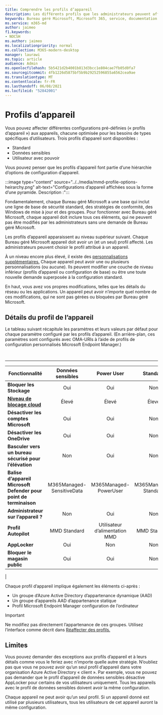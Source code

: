 ```yaml
---
title: Comprendre les profils d’appareil
description: Les différents profils que les administrateurs peuvent affecter aux appareils
keywords: Bureau géré Microsoft, Microsoft 365, service, documentation
ms.service: m365-md
author: jaimeo
f1.keywords:
- NOCSH
ms.author: jaimeo
ms.localizationpriority: normal
ms.collection: M365-modern-desktop
manager: laurawi
ms.topic: article
audience: Admin
ms.openlocfilehash: 5b5421d2b4001b813d3bcc1e804cae7fb05d0fa7
ms.sourcegitcommit: 4fb1226d5875bf5b9b29252596855a6562cea9ae
ms.translationtype: MT
ms.contentlocale: fr-FR
ms.lasthandoff: 06/08/2021
ms.locfileid: "52842001"
---
```

# <a name="device-profiles"></a>Profils d’appareil

Vous pouvez affecter différentes configurations pré-définies (« profils d’appareil ») aux appareils, chacune optimisée pour les besoins de types spécifiques d’utilisateurs. Trois profils d’appareil sont disponibles :

- Standard
- Données sensibles
- Utilisateur avec pouvoir

Vous pouvez penser que les profils d’appareil font partie d’une hiérarchie d’options de configuration d’appareil.

:::image type="content" source="../../media/mmd-profile-options-heirarchy.png" alt-text="Configurations d’appareil affichées sous la forme d’une pyramide. Description :":::

Fondamentalement, chaque Bureau géré Microsoft a une base qui inclut une ligne de base de sécurité standard, des stratégies de conformité, des Windows de mise à jour et des groupes. Pour fonctionner avec Bureau géré Microsoft, chaque appareil doit inclure tous ces éléments, qui ne peuvent pas être modifiés par les administrateurs sans une demande de Bureau géré Microsoft.

Les profils d’appareil apparaissent au niveau supérieur suivant. Chaque Bureau géré Microsoft appareil doit avoir un (et un seul) profil affecté. Les administrateurs peuvent choisir le profil attribué à un appareil.

À un niveau encore plus élevé, il existe des [personnalisations supplémentaires.](customizing.md) Chaque appareil peut avoir une ou plusieurs personnalisations (ou aucune). Ils peuvent modifier une couche de niveau inférieur (profils d’appareil ou configuration de base) ou être une toute nouvelle demande superposée à la configuration standard.

En haut, vous avez vos propres modifications, telles que les détails du réseau ou les applications. Un appareil peut avoir n’importe quel nombre de ces modifications, qui ne sont pas gérées ou bloquées par Bureau géré Microsoft.


## <a name="device-profile-details"></a>Détails du profil de l’appareil

Le tableau suivant récapitule les paramètres et leurs valeurs par défaut pour chaque paramètre configuré par les profils d’appareil. (En arrière-plan, ces paramètres sont configurés avec OMA-URIs à l’aide de profils de configuration personnalisés Microsoft Endpoint Manager.)

<br>

****

|Fonctionnalité|Données sensibles|Power User|Standard|
|---|:---:|:---:|:---:|
|**Bloquer les Stockage**|Oui|Oui|Non|
|**[Niveau de blocage cloud](/graph/api/resources/intune-deviceconfig-defendercloudblockleveltype)**|Élevé|Élevé|Élevé|
|**Désactiver les comptes Microsoft**|Oui|Oui|Non|
|**Désactiver les OneDrive**|Oui|Oui|Non|
|**Basculer vers un bureau sécurisé pour l’élévation**|Non|Oui|Non|
|**Balise d’appareil Microsoft Defender pour point de terminaison**|M365Managed-SensitiveData|M365Managed-PowerUser|M365Managed-Standard|
|**Administrateur sur l’appareil ?**|Non|Oui|Non|
|**Profil Autopilot**|MMD Standard|Utilisateur d’alimentation MMD|MMD Standard|
|**AppLocker**|Oui|Non|Non|
|**Bloquer le magasin public**|Oui|Oui|Non|
|

Chaque profil d’appareil implique également les éléments ci-après :

- Un groupe d’Azure Active Directory d’appartenance dynamique (AAD)
- Un groupe d’appareils AAD d’appartenance statique
- Profil Microsoft Endpoint Manager configuration de l’ordinateur

> [!IMPORTANT]
> Ne modifiez pas directement l’appartenance de ces groupes. Utilisez l’interface comme décrit dans [Réaffecter des profils.](../working-with-managed-desktop/change-device-profile.md)

## <a name="limitations"></a>Limites

Vous pouvez demander des exceptions aux profils d’appareil et à leurs détails comme vous le feriez avec n’importe quelle autre stratégie. N’oubliez pas que vous ne pouvez avoir qu’un seul profil d’appareil dans votre organisation Azure Active Directory « client ». Par exemple, vous ne pouvez pas demander que le profil d’appareil de données sensibles désactive AppLocker pour certains de vos utilisateurs uniquement. Tous les appareils avec le profil de données sensibles doivent avoir la même configuration.

Chaque appareil ne peut avoir qu’un seul profil. Si un appareil donné est utilisé par plusieurs utilisateurs, tous les utilisateurs de cet appareil auront la même configuration.
